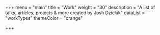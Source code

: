 +++
menu = "main"
title = "Work"
weight = "30"
description = "A list of talks, articles, projects & more created by Josh Dzielak"
dataList = "workTypes"
themeColor = "orange"

+++
